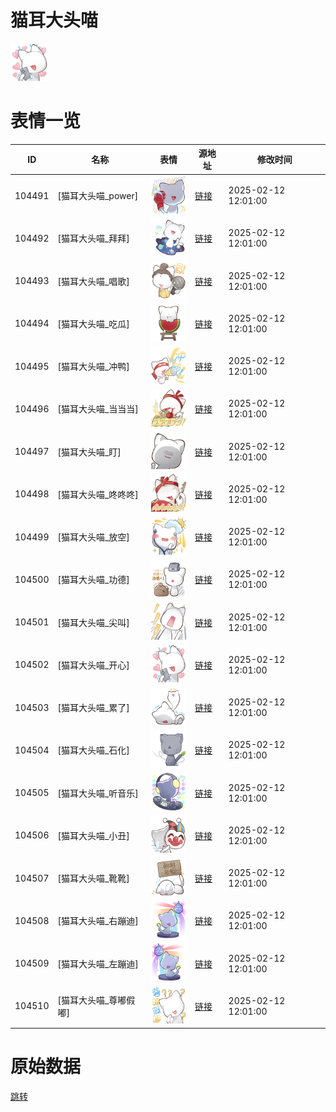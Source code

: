 # 猫耳大头喵

<img src="./cover.png" height="60" alt="cover" />

# 表情一览

|ID|名称|表情|源地址|修改时间|
|----|----|----|----|----|
|104491|[猫耳大头喵_power]|<img src="./pic/104491_%5B猫耳大头喵_power%5D.png" height="60" alt="power"/>|[链接](https://i0.hdslb.com/bfs/garb/79562a6891e93508180f23416d02e9b642c3e844.png)|2025-02-12 12:01:00|
|104492|[猫耳大头喵_拜拜]|<img src="./pic/104492_%5B猫耳大头喵_拜拜%5D.png" height="60" alt="拜拜"/>|[链接](https://i0.hdslb.com/bfs/garb/04d4d9646bf6cf9378b022bbf10f26415b631bfd.png)|2025-02-12 12:01:00|
|104493|[猫耳大头喵_唱歌]|<img src="./pic/104493_%5B猫耳大头喵_唱歌%5D.png" height="60" alt="唱歌"/>|[链接](https://i0.hdslb.com/bfs/garb/a394a2e2455885a559e9838e3f28eb7253e0841e.png)|2025-02-12 12:01:00|
|104494|[猫耳大头喵_吃瓜]|<img src="./pic/104494_%5B猫耳大头喵_吃瓜%5D.png" height="60" alt="吃瓜"/>|[链接](https://i0.hdslb.com/bfs/garb/ff550ea065a8209a3fbbf728476218c11d82d28d.png)|2025-02-12 12:01:00|
|104495|[猫耳大头喵_冲鸭]|<img src="./pic/104495_%5B猫耳大头喵_冲鸭%5D.png" height="60" alt="冲鸭"/>|[链接](https://i0.hdslb.com/bfs/garb/ac6db17a0c1c504dc323c166935806d7dd77679f.png)|2025-02-12 12:01:00|
|104496|[猫耳大头喵_当当当]|<img src="./pic/104496_%5B猫耳大头喵_当当当%5D.png" height="60" alt="当当当"/>|[链接](https://i0.hdslb.com/bfs/garb/d6af760cf4d5d719fe505e215610fd8c6d6f30f1.png)|2025-02-12 12:01:00|
|104497|[猫耳大头喵_盯]|<img src="./pic/104497_%5B猫耳大头喵_盯%5D.png" height="60" alt="盯"/>|[链接](https://i0.hdslb.com/bfs/garb/f08bdfc868062f87e9f60e7f024412a1a8729987.png)|2025-02-12 12:01:00|
|104498|[猫耳大头喵_咚咚咚]|<img src="./pic/104498_%5B猫耳大头喵_咚咚咚%5D.png" height="60" alt="咚咚咚"/>|[链接](https://i0.hdslb.com/bfs/garb/c7e3f1bc660efccc4a3a4d69e98edf7365759d2a.png)|2025-02-12 12:01:00|
|104499|[猫耳大头喵_放空]|<img src="./pic/104499_%5B猫耳大头喵_放空%5D.png" height="60" alt="放空"/>|[链接](https://i0.hdslb.com/bfs/garb/77a78d5f1af81d6e5b6210ab127dd3661bb29c7d.png)|2025-02-12 12:01:00|
|104500|[猫耳大头喵_功德]|<img src="./pic/104500_%5B猫耳大头喵_功德%5D.png" height="60" alt="功德"/>|[链接](https://i0.hdslb.com/bfs/garb/ed28c7f5175ac6db1d7edea54f405894e7afc61c.png)|2025-02-12 12:01:00|
|104501|[猫耳大头喵_尖叫]|<img src="./pic/104501_%5B猫耳大头喵_尖叫%5D.png" height="60" alt="尖叫"/>|[链接](https://i0.hdslb.com/bfs/garb/a29d4763d21a371212751d01661c357761be5710.png)|2025-02-12 12:01:00|
|104502|[猫耳大头喵_开心]|<img src="./pic/104502_%5B猫耳大头喵_开心%5D.png" height="60" alt="开心"/>|[链接](https://i0.hdslb.com/bfs/garb/d13afd32601ec17c947d7d9e0c755c16f1b9d05f.png)|2025-02-12 12:01:00|
|104503|[猫耳大头喵_累了]|<img src="./pic/104503_%5B猫耳大头喵_累了%5D.png" height="60" alt="累了"/>|[链接](https://i0.hdslb.com/bfs/garb/46fb9a3c70b19d1fa957358c4b57a410fb2cbd66.png)|2025-02-12 12:01:00|
|104504|[猫耳大头喵_石化]|<img src="./pic/104504_%5B猫耳大头喵_石化%5D.png" height="60" alt="石化"/>|[链接](https://i0.hdslb.com/bfs/garb/2b608f2c5ce84f890e94e15864e27337fadc490a.png)|2025-02-12 12:01:00|
|104505|[猫耳大头喵_听音乐]|<img src="./pic/104505_%5B猫耳大头喵_听音乐%5D.png" height="60" alt="听音乐"/>|[链接](https://i0.hdslb.com/bfs/garb/d595894cc74c689b3f49a1aa5e7005ffe6105cd8.png)|2025-02-12 12:01:00|
|104506|[猫耳大头喵_小丑]|<img src="./pic/104506_%5B猫耳大头喵_小丑%5D.png" height="60" alt="小丑"/>|[链接](https://i0.hdslb.com/bfs/garb/82b403635ef08f612ef112aab35d84b438d3d3c4.png)|2025-02-12 12:01:00|
|104507|[猫耳大头喵_靴靴]|<img src="./pic/104507_%5B猫耳大头喵_靴靴%5D.png" height="60" alt="靴靴"/>|[链接](https://i0.hdslb.com/bfs/garb/53d47bd9089d7cd0bc795a9ce5371a4e9f86c465.png)|2025-02-12 12:01:00|
|104508|[猫耳大头喵_右蹦迪]|<img src="./pic/104508_%5B猫耳大头喵_右蹦迪%5D.png" height="60" alt="右蹦迪"/>|[链接](https://i0.hdslb.com/bfs/garb/ecb1ca55f0e65f0e63bafbd321f70eebd2544ec3.png)|2025-02-12 12:01:00|
|104509|[猫耳大头喵_左蹦迪]|<img src="./pic/104509_%5B猫耳大头喵_左蹦迪%5D.png" height="60" alt="左蹦迪"/>|[链接](https://i0.hdslb.com/bfs/garb/02bea7106e07b1a6886477b0d5ae7237b9afb889.png)|2025-02-12 12:01:00|
|104510|[猫耳大头喵_尊嘟假嘟]|<img src="./pic/104510_%5B猫耳大头喵_尊嘟假嘟%5D.png" height="60" alt="尊嘟假嘟"/>|[链接](https://i0.hdslb.com/bfs/garb/e0acc9f415cb4d703a9a239afdbce43e72bb6396.png)|2025-02-12 12:01:00|

# 原始数据

[跳转](./raw.json)

